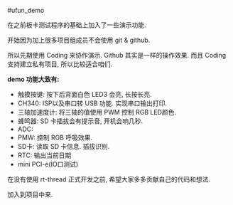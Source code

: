 #ufun_demo  

在之前板卡测试程序的基础上加入了一些演示功能.    

开始因为加上很多项目组成员不会使用 git & github.   

所以先期使用 Coding 来协作演示. Github 其实是一样的操作效果. 而且 Coding 支持建立私有项目, 所以比较适合咱们.    


**demo 功能大致有:**   

- 触摸按键: 按下后背面白色 LED3 会亮, 长按长亮.  
- CH340: ISP以及串口转 USB 功能. 实现串口输出打印.  
- 三轴加速度计: 将三轴的值使用 PWM 控制 RGB LED颜色.
- 蜂鸣器: SD 卡插拔会有提示音, 开机会响几秒.
- ADC: 
- PMW: 控制 RGB 呼吸效果. 
- SD卡: 读取 SD 卡信息. 插拔识别. 
- RTC: 输出当前日期
- mini PCI-e(IO口测试)

在没有使用 rt-thread 正式开发之前, 希望大家多多贡献自己的代码和想法.    

加入到项目中来. 
